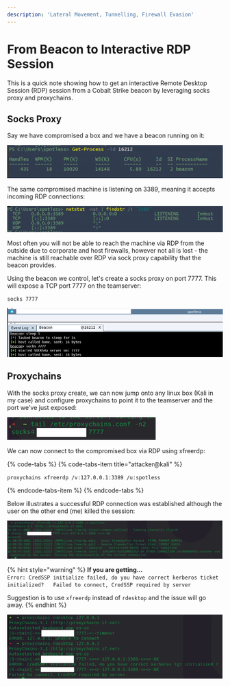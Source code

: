 ```yaml
---
description: 'Lateral Movement, Tunnelling, Firewall Evasion'
---
```


# From Beacon to Interactive RDP Session

This is a quick note showing how to get an interactive Remote Desktop Session \(RDP\) session from a Cobalt Strike beacon by leveraging socks proxy and proxychains.

## Socks Proxy

Say we have compromised a box and we have a beacon running on it:

![](../../.gitbook/assets/image%20%2814%29.png)

The same compromised machine is listening on 3389, meaning it accepts incoming RDP connections:

![](../../.gitbook/assets/image%20%28143%29.png)

Most often you will not be able to reach the machine via RDP from the outside due to corporate and host firewalls, however not all is lost - the machine is still reachable over RDP via sock proxy capability that the beacon provides.

Using the beacon we control, let's create a socks proxy on port 7777. This will expose a TCP port 7777 on the teamserver:

```text
socks 7777
```

![](../../.gitbook/assets/image%20%2824%29.png)

## Proxychains

With the socks proxy create, we can now jump onto any linux box \(Kali in my case\) and configure proxychains to point it to the teamserver and the port we've just exposed:

![](../../.gitbook/assets/image%20%2830%29.png)

We can now connect to the compromised box via RDP using xfreerdp:

{% code-tabs %}
{% code-tabs-item title="attacker@kali" %}
```text
proxychains xfreerdp /v:127.0.0.1:3389 /u:spotless
```
{% endcode-tabs-item %}
{% endcode-tabs %}

Below illustrates a successful RDP connection was established although the user on the other end \(me\) killed the session:

![](../../.gitbook/assets/image%20%28209%29.png)

{% hint style="warning" %}
**If you are getting...**  
`Error: CredSSP initialize failed, do you have correct kerberos ticket initialized?  
Failed to connect, CredSSP required by server`

Suggestion is to use `xfreerdp` instead of `rdesktop` and the issue will go away.
{% endhint %}

![CredSSP error using rdesktop](../../.gitbook/assets/image%20%2881%29.png)

